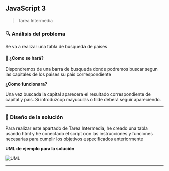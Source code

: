 ## JavaScript 3




> Tarea Intermedia



### 🔍 Análisis del problema




Se va a realizar una tabla de busqueda de paises




#### 🤔 ¿Como se hará?




Dispondremos de una barra de busqueda donde podremos buscar segun las capitales de los paises su pais correspondiente



**¿Como funcionara?**

Una vez buscada la capital aparecera el resultado correspondiente de capital y pais. Si introduzcop mayuculas o tilde deberá seguir apareciendo.






---




### 📐 Diseño de la solución




Para realizar este apartado de Tarea Intermedia, he creado una tabla usando html y he conectado el script con las instrucciones y funciones necesarias para cumplir los objetivos especificados anteriormente







**UML de ejemplo para la solución**

![UML](UML.PNG)




---